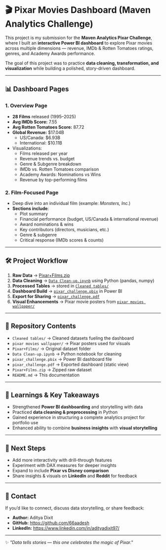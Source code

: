 # 🎬 Pixar Movies Dashboard (Maven Analytics Challenge)

This project is my submission for the **Maven Analytics Pixar Challenge**, where I built an **interactive Power BI dashboard** to explore Pixar movies across multiple dimensions — revenue, IMDb & Rotten Tomatoes ratings, genres, and Academy Awards performance.  

The goal of this project was to practice **data cleaning, transformation, and visualization** while building a polished, story-driven dashboard.

---

## 📊 Dashboard Pages

### **1. Overview Page**
- **28 Films** released (1995–2025)  
- **Avg IMDb Score:** 7.55  
- **Avg Rotten Tomatoes Score:** 87.72  
- **Global Revenue:** $17.04B  
  - US/Canada: $6.93B  
  - International: $10.11B  
- Visualizations:
  - Films released per year  
  - Revenue trends vs. budget  
  - Genre & Subgenre breakdown  
  - IMDb vs. Rotten Tomatoes comparison  
  - Academy Awards: Nominations vs Wins  
  - Revenue by top-performing films  

### **2. Film-Focused Page**
- Deep dive into an individual film (example: *Monsters, Inc.*)  
- **Sections include**:  
  - Plot summary  
  - Financial performance (budget, US/Canada & international revenue)  
  - Award nominations & wins  
  - Key contributors (directors, musicians, etc.)  
  - Genre & subgenre  
  - Critical response (IMDb scores & counts)  

---

## 🛠️ Project Workflow

1. **Raw Data** → [Pixar+Films.zip](./Pixar+Films.zip)  
2. **Data Cleaning** → [`Data Clean-up.ipynb`](./Data%20Clean-up.ipynb) using Python (pandas, numpy)  
3. **Processed Tables** → stored in [`Cleaned tables/`](./Cleaned%20tables)  
4. **Dashboard Build** → [`pixar_challenge.pbix`](./pixar_challenge.pbix) in Power BI  
5. **Export for Sharing** → [`pixar_challenge.pdf`](./pixar_challenge.pdf)  
6. **Visual Enhancements** → Pixar movie posters from [`pixar movies wallpaper/`](./pixar%20movies%20wallpaper)  

---

## 📂 Repository Contents

- `Cleaned tables/` → Cleaned datasets fueling the dashboard  
- `pixar movies wallpaper/` → Pixar posters used for visuals  
- `Pixar+Films/` → Original dataset folder  
- `Data Clean-up.ipynb` → Python notebook for cleaning  
- `pixar_challenge.pbix` → Power BI dashboard file  
- `pixar_challenge.pdf` → Exported dashboard (static view)  
- `Pixar+Films.zip` → Zipped raw dataset  
- `README.md` → This documentation  

---

## 🚀 Learnings & Key Takeaways
- Strengthened **Power BI dashboarding** and storytelling with data  
- Practiced **data cleaning & preprocessing** in Python  
- Gained experience in structuring a complete analytics project for portfolio use  
- Enhanced ability to combine **business insights** with **visual storytelling**  

---

## 📌 Next Steps
- Add more interactivity with drill-through features  
- Experiment with DAX measures for deeper insights  
- Expand to include **Pixar vs Disney comparison**  
- Share insights & visuals on **LinkedIn** and **Reddit** for feedback  

---

## 📧 Contact
If you’d like to connect, discuss data storytelling, or share feedback:  
- **Author:** Aditya Dixit  
- **GitHub:** https://github.com/66aadesh 
- **LinkedIn:** https://www.linkedin.com/in/adityadixit97/

---
✨ *"Data tells stories — this one celebrates the magic of Pixar."*  

